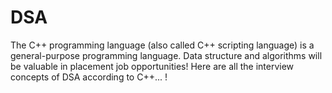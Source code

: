 # DSA
The C++ programming language (also called C++ scripting language) is a general-purpose programming language.
Data structure and algorithms will be valuable in placement job opportunities!
Here are all the interview concepts of DSA according to C++... !
